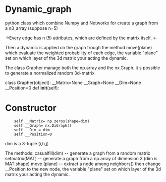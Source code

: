 # Dynamic_graph

python class which combine Numpy and Networkx for create a graph from a n3_array (suppose n=5)

->Every edge has n (5) attributes, which are defined by the matrix itself. <-

Then a dynamic is applied on the graph trough the method move(plane) which evaluate the weighted probability of each edge, the variable "plane" set on which layer of the 3d matrix your acting the dynamic.

The class Grapher manage both the np.array and the nx.Graph.
it s possible to generate a normalized random 3d-matrix

class Grapher(object):
    __Matrix=None
    __Graph=None
    __Dim=None
    __Position=0
    def __init__(self):
#        Constructor
        self.__Matrix= np.zeros(shape=dim)
        self.__Graph= nx.DiGraph()
        self.__Dim = dim
        self.__Position=0

dim is a 3-tuple (i,h,j) 

The methods:
casualfill(dim) -- generate a graph from a random matrix
setmatrix(MAT) -- generate a graph from a np.array of dimension 3 (dim is MAT.shape)
move (plane) -- extract a node among neighbors() then change __Position to the new node, the variable "plane" set                 on which layer of the 3d matrix your acting the dynamic.

